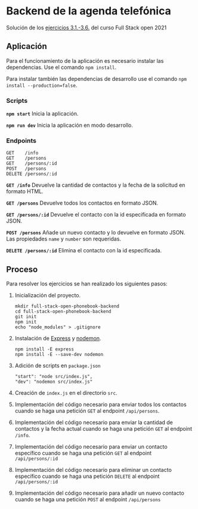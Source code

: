 # Backend de la agenda telefónica

Solución de los [ejercicios 3.1.-3.6.](https://fullstackopen.com/es/part3/node_js_y_express#ejercicios-3-1-3-6) del curso Full Stack open 2021

## Aplicación

Para el funcionamiento de la aplicación es necesario instalar las dependencias. Use el comando `npm install`.

Para instalar también las dependencias de desarrollo use el comando `npm install --production=false`.

### Scripts

**`npm start`**
Inicia la aplicación.

**`npm run dev`**
Inicia la aplicación en modo desarrollo.

### Endpoints

```
GET    /info
GET    /persons
GET    /persons/:id
POST   /persons
DELETE /persons/:id
```

**`GET /info`**
Devuelve la cantidad de contactos y la fecha de la solicitud en formato HTML.

**`GET /persons`**
Devuelve todos los contactos en formato JSON.

**`GET /persons/:id`**
Devuelve el contacto con la id especificada en formato JSON.

**`POST /persons`**
Añade un nuevo contacto y lo devuelve en formato JSON. Las propiedades `name` y `number` son requeridas.

**`DELETE /persons/:id`**
Elimina el contacto con la id especificada.

## Proceso

Para resolver los ejercicios se han realizado los siguientes pasos:

1. Inicialización del proyecto.

   ```
   mkdir full-stack-open-phonebook-backend
   cd full-stack-open-phonebook-backend
   git init
   npm init
   echo "node_modules" > .gitignore
   ```

2. Instalación de [Express](https://expressjs.com/) y [nodemon](https://github.com/remy/nodemon).

   ```
   npm install -E express
   npm install -E --save-dev nodemon
   ```

3. Adición de scripts en `package.json`

   ```
   "start": "node src/index.js",
   "dev": "nodemon src/index.js"
   ```

4. Creación de `index.js` en el directorio `src`.

5. Implementación del código necesario para enviar todos los contactos cuando se haga una petición `GET` al endpoint `/api/persons`.

6. Implementación del código necesario para enviar la cantidad de contactos y la fecha actual cuando se haga una petición `GET` al endpoint `/info`.

7. Implementación del código necesario para enviar un contacto específico cuando se haga una petición `GET` al endpoint `/api/persons/:id`

8. Implementación del código necesario para eliminar un contacto específico cuando se haga una petición `DELETE` al endpoint `/api/persons/:id`

9. Implementación del código necesario para añadir un nuevo contacto cuando se haga una petición `POST` al endpoint `/api/persons`

